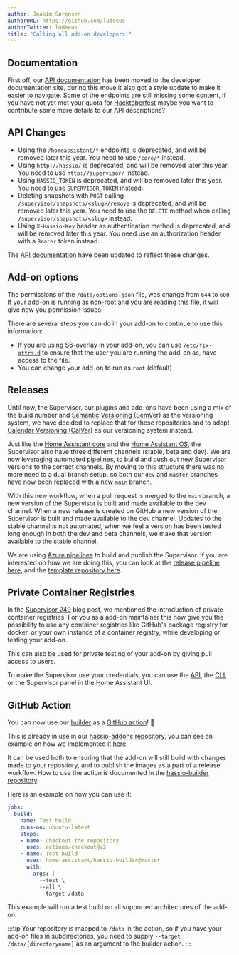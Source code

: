 ```yaml
---
author: Joakim Sørensen
authorURL: https://github.com/ludeeus
authorTwitter: ludeeus
title: "Calling all add-on developers!"
---
```


## Documentation

First off, our [API documentation][api_docs] has been moved to the developer documentation site, during this move it also got a style update to make it easier to navigate. Some of the endpoints are still missing some content, if you have not yet met your quota for [Hacktoberfest] maybe you want to contribute some more details to our API descriptions?

## API Changes

- Using the `/homeassistant/*` endpoints is deprecated, and will be removed later this year. You need to use `/core/*` instead.
- Using `http://hassio/` is deprecated, and will be removed later this year. You need to use `http://supervisor/` instead.
- Using `HASSIO_TOKEN` is deprecated, and will be removed later this year. You need to use `SUPERVISOR_TOKEN` instead.
- Deleting snapshots with `POST` calling `/supervisor/snapshots/<slug>/remove` is deprecated, and will be removed later this year. You need to use the `DELETE` method when calling `/supervisor/snapshots/<slug>` instead.
- Using `X-Hassio-Key` header as authentication method is deprecated, and will be removed later this year. You need use an authorization header with a `Bearer` token instead.

The [API documentation][api_docs] have been updated to reflect these changes.

## Add-on options

The permissions of the `/data/options.json` file, was change from `644` to `600`. If your add-on is running as non-root and you are reading this file, it will give now you permission issues.

There are several steps you can do in your add-on to continue to use this information:

- If you are using [S6-overlay] in your add-on, you can use [`/etc/fix-attrs.d`][S6-overlay-permissions] to ensure that the user you are running the add-on as, have access to the file.
- You can change your add-on to run as `root` (default)

## Releases

Until now, the Supervisor, our plugins and add-ons have been using a mix of the build number and [Semantic Versioning (SemVer)][semver] as the versioning system, we have decided to replace that for these repositories and to adopt [Calendar Versioning (CalVer)][calver] as our versioning system instead.

Just like the [Home Assistant core][ha_core] and the [Home Assistant OS][haos], the Supervisor also have three different channels (stable, beta and dev). We are now leveraging automated pipelines, to build and push out new Supervisor versions to the correct channels. By moving to this structure there was no more need to a dual branch setup, so both our `dev` and `master` branches have now been replaced with a new `main` branch.

With this new workflow, when a pull request is merged to the `main` branch, a new version of the Supervisor is built and made available to the dev channel. When a new release is created on GitHub a new version of the Supervisor is built and made available to the dev channel. Updates to the stable channel is not automated, when we feel a version has been tested long enough in both the dev and beta channels, we make that version available to the stable channel.

We are using [Azure pipelines][azure_pipelines] to build and publish the Supervisor. If you are interested on how we are doing this, you can look at the [release pipeline here][release_pipeline], and the [template repository here][azure_templates].

## Private Container Registries

In the [Supervisor 249][private-container-registries] blog post, we mentioned the introduction of private container registries. For you as a add-on maintainer this now give you the possibility to use any container registries like GitHub's package registry for docker, or your own instance of a container registry, while developing or testing your add-on.

This can also be used for private testing of your add-on by giving pull access to users.

To make the Supervisor use your credentials, you can use the [API][docker_api], the [CLI][cli], or the Supervisor panel in the Home Assistant UI.

## GitHub Action

You can now use our [builder][hassio-builder] as a [GitHub action][github_action]! :tada:

This is already in use in our [hassio-addons repository][addons], you can see an example on how we implemented it [here][hassio-builder-action].

It can be used both to ensuring that the add-on will still build with changes made to your repository, and to publish the images as a part of a release workflow. How to use the action is documented in the [hassio-builder repository][hassio-builder-action].

Here is an example on how you can use it:

```yaml
jobs:
  build:
    name: Test build
    runs-on: ubuntu-latest
    steps:
    - name: Checkout the repository
      uses: actions/checkout@v2
    - name: Test build
      uses: home-assistant/hassio-builder@master
      with:
        args: |
          --test \
          --all \
          --target /data
```

This example will run a test build on all supported architectures of the add-on.

:::tip
Your repository is mapped to `/data` in the action, so if you have your add-on files in subdirectories, you need to supply `--target /data/{directoryname}` as an argument to the builder action.
:::

[action-example]:https://github.com/home-assistant/hassio-addons/blob/master/.github/workflows/build.yml
[addons]: https://github.com/home-assistant/hassio-addons
[api_docs]: /docs/api/supervisor/endpoints
[azure_pipelines]: https://docs.microsoft.com/en-us/azure/devops/pipelines/?view=azure-devops
[azure_templates]: https://github.com/home-assistant/ci-azure
[calver]: https://calver.org/
[semver]: https://semver.org/
[cli]: https://github.com/home-assistant/cli
[docker_api]: /docs/api/supervisor/endpoints#docker
[github_action]: https://github.com/features/actions
[ha_core]: https://github.com/home-assistant/core
[hacktoberfest]: https://hacktoberfest.digitalocean.com/
[haos]: https://github.com/home-assistant/operating-system
[hassio-builder-action]: https://github.com/home-assistant/hassio-builder#github-action
[hassio-builder]: https://github.com/home-assistant/hassio-builder
[private-container-registries]: https://www.home-assistant.io/blog/2020/10/21/supervisor-249/#private-container-registries
[release_pipeline]: https://github.com/home-assistant/supervisor/blob/main/azure-pipelines-release.yml
[S6-overlay-permissions]: https://github.com/just-containers/s6-overlay#fixing-ownership--permissions
[S6-overlay]: https://github.com/just-containers/s6-overlay
